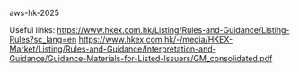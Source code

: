 aws-hk-2025

Useful links:
https://www.hkex.com.hk/Listing/Rules-and-Guidance/Listing-Rules?sc_lang=en
https://www.hkex.com.hk/-/media/HKEX-Market/Listing/Rules-and-Guidance/Interpretation-and-Guidance/Guidance-Materials-for-Listed-Issuers/GM_consolidated.pdf